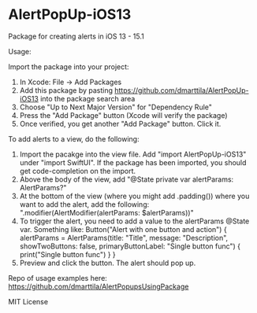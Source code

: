 # AlertPopUp-iOS13

Package for creating alerts in iOS 13 - 15.1

Usage:

Import the package into your project:
1. In Xcode: File -> Add Packages
2. Add this package by pasting https://github.com/dmarttila/AlertPopUp-iOS13 into the package search area
3. Choose "Up to Next Major Version" for "Dependency Rule"
4. Press the "Add Package" button (Xcode will verify the package)
5. Once verified, you get another "Add Package" button. Click it.

To add alerts to a view, do the following:
1. Import the pacakge into the view file. Add "import AlertPopUp-iOS13" under "import SwiftUI". If the package has been imported, you should get code-completion on the import.
2. Above the body of the view, add "@State private var alertParams: AlertParams?"
3. At the bottom of the view (where you might add .padding()) where you want to add the alert, add the following: ".modifier(AlertModifier(alertParams: $alertParams))"
4. To trigger the alert, you need to add a value to the alertParams @State var. Something like: 
Button("Alert with one button and action") {
    alertParams = AlertParams(title: "Title", message: "Description", showTwoButtons: false, primaryButtonLabel: "Single button func") 
    { 
        print("Single button func") 
    }
}
5. Preview and click the button. The alert should pop up. 

Repo of usage examples here: https://github.com/dmarttila/AlertPopupsUsingPackage

MIT License


